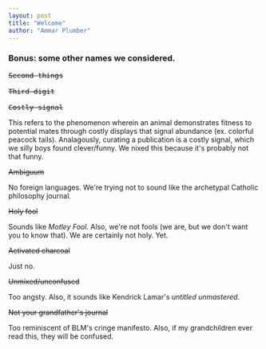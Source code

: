 ```yaml
---
layout: post
title: "Welcome"
author: "Ammar Plumber"
---
```


<h3>Bonus: some other names we considered.</h3>

<pre>
<s>Second things</s>
 
<s>Third digit</s>
 
<s>Costly signal</s>
</pre>

This refers to the phenomenon wherein an animal demonstrates fitness to potential mates through costly displays that signal abundance (ex. colorful peacock tails). Analagously, curating a publication is a costly signal, which we silly boys found clever/funny. We nixed this because it's probably not that funny.

<s>Ambiguum</s>

No foreign languages. We're trying not to sound like the archetypal Catholic philosophy journal.

<s>Holy fool</s>

Sounds like _Motley Fool_. Also, we're not fools (we are, but we don't want you to know that). We are certainly not holy. Yet.

<s>Activated charcoal</s>

Just no.

<s>Unmixed/unconfused</s>

Too angsty. Also, it sounds like Kendrick Lamar's _untitled unmastered_.

<s>Not your grandfather's journal</s>

Too reminiscent of BLM's cringe manifesto. Also, if my grandchildren ever read this, they will be confused.